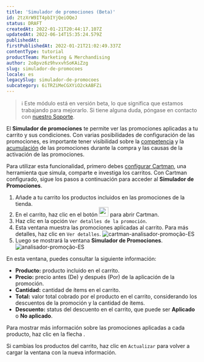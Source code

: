```yaml
---
title: 'Simulador de promociones (Beta)'
id: 2tzXrW9IT4pbIYjQeiOQeJ
status: DRAFT
createdAt: 2022-01-21T20:44:17.107Z
updatedAt: 2022-06-14T15:35:24.579Z
publishedAt: 
firstPublishedAt: 2022-01-21T21:02:49.337Z
contentType: tutorial
productTeam: Marketing & Merchandising
author: 2o8pvz6z9hvxvhSoKAiZzg
slug: simulador-de-promocoes
locale: es
legacySlug: simulador-de-promocoes
subcategory: 6iTRZiMeCGXYiO2ckABFZi
---
```


>ℹ️ Este módulo está en versión beta, lo que significa que estamos trabajando para mejorarlo. Si tiene alguna duda, póngase en contacto con <a href= "https://support.vtex.com/hc/es-419/requests">nuestro Soporte</a>.

El **Simulador de promociones** te permite ver las promociones aplicadas a tu carrito y sus condiciones. Con varias posibilidades de configuración de las promociones, es importante tener visibilidad sobre la [competencia](https://help.vtex.com/es/tutorial/entendiendo-la-competencia-de-las-promociones-2--tutorials_2270) y la [acumulación](https://help.vtex.com/es/tutorial/entendiendo-la-competencia-de-las-promociones-2--tutorials_2270#acumulacion) de las promociones durante la compra y las causas de la activación de las promociones.

Para utilizar esta funcionalidad, primero debes [configurar Cartman](https://help.vtex.com/es/tutorial/configurar-cartman--1ACMTStZYkMqB0lTgwg451), una herramienta que simula, comparte e investiga los carritos. Con Cartman configurado, sigue los pasos a continuación para acceder al **Simulador de Promociones**.

1. Añade a tu carrito los productos incluidos en las promociones de la tienda.
2. En el carrito, haz clic en el botón <img src="https://images.ctfassets.net/alneenqid6w5/2Z1d5lHtVM7E7SvL58C8UW/acc0fa24cc8ae2e008d4a8d0f466b035/cartman-removebg-preview.png" alt="cartman-icon" width="25"/> para abrir Cartman.
3. Haz clic en la opción `Ver detalles de la promoción`.
4. Esta ventana muestra las promociones aplicadas al carrito. Para más detalles, haz clic en <i class="fas fa-search"></i>`Ver detalles`.
![cartman-analisador-promoção-ES](https://images.ctfassets.net/alneenqid6w5/43LSTCKfLxf0Buvbc3mNpQ/f4cd037dc329105e0dd0cc2a08bfb75c/Screen_Shot_2022-03-07_at_11.14.14.png)
5. Luego se mostrará la ventana **Simulador de Promociones**.
![analisador-promoção-ES](https://images.ctfassets.net/alneenqid6w5/6xNgt4sv7HTXcHfoJnX9B7/37b6391ca94a73ffaed7618a5b15dcb6/image.png)

En esta ventana, puedes consultar la siguiente información:

- **Producto:** producto incluido en el carrito.
- **Precio:** precio antes (De) y después (Por) de la aplicación de la promoción.
- **Cantidad:** cantidad de ítems en el carrito.
- **Total:** valor total cobrado por el producto en el carrito, considerando los descuentos de la promoción y la cantidad de ítems.
- **Descuento:** status del descuento en el carrito, que puede ser **Aplicado** o **No aplicado**.

Para mostrar más información sobre las promociones aplicadas a cada producto, haz clic en la flecha <i class="fas fa-angle-right"></i>.

Si cambias los productos del carrito, haz clic en `Actualizar` para volver a cargar la ventana con la nueva información.
